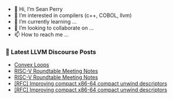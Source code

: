 - 👋 Hi, I’m Sean Perry
- 👀 I’m interested in compilers (c++, COBOL, llvm)
- 🌱 I’m currently learning ...
- 💞️ I’m looking to collaborate on ...
- 📫 How to reach me ...

<!---
s66perry/s66perry is a ✨ special ✨ repository because its `README.md` (this file) appears on your GitHub profile.
You can click the Preview link to take a look at your changes.
--->
### 📕 Latest LLVM Discourse Posts

<!-- DISCOURSE-LLVM:START -->
- [Convex Loops](https://discourse.llvm.org/t/convex-loops/88753#post_1)
- [RISC-V Roundtable Meeting Notes](https://discourse.llvm.org/t/risc-v-roundtable-meeting-notes/88752#post_2)
- [RISC-V Roundtable Meeting Notes](https://discourse.llvm.org/t/risc-v-roundtable-meeting-notes/88752#post_1)
- [[RFC] Improving compact x86-64 compact unwind descriptors](https://discourse.llvm.org/t/rfc-improving-compact-x86-64-compact-unwind-descriptors/47471#post_14)
- [[RFC] Improving compact x86-64 compact unwind descriptors](https://discourse.llvm.org/t/rfc-improving-compact-x86-64-compact-unwind-descriptors/47471#post_13)
<!-- DISCOURSE-LLVM:END -->
